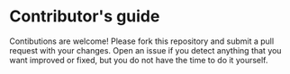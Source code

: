 # Contributor's guide

Contibutions are welcome! Please fork this repository and submit a pull request with your changes. Open an issue if you detect anything that you want improved or fixed, but you do not have the time to do it yourself.
